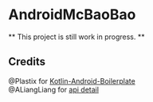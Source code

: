 AndroidMcBaoBao
===============

** This project is still work in progress. **

## Credits ##

@Plastix for [Kotlin-Android-Boilerplate](https://github.com/Plastix/Kotlin-Android-Boilerplate)  
@ALiangLiang for [api detail](https://github.com/ALiangLiang/Mc-Bao-Bao)
